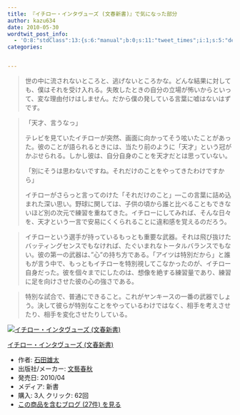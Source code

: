 ```yaml
---
title: 『イチロー・インタヴューズ (文春新書)』で気になった部分
author: kazu634
date: 2010-05-30
wordtwit_post_info:
  - 'O:8:"stdClass":13:{s:6:"manual";b:0;s:11:"tweet_times";i:1;s:5:"delay";i:0;s:7:"enabled";i:1;s:10:"separation";s:2:"60";s:7:"version";s:3:"3.7";s:14:"tweet_template";b:0;s:6:"status";i:2;s:6:"result";a:0:{}s:13:"tweet_counter";i:2;s:13:"tweet_log_ids";a:1:{i:0;i:5267;}s:9:"hash_tags";a:0:{}s:8:"accounts";a:1:{i:0;s:7:"kazu634";}}'
categories:


---
```

<div class="section">
<blockquote>
<p>
      世の中に流されないところと、逃げないところかな。どんな結果に対しても、僕はそれを受け入れる。失敗したときの自分の立場が怖いからといって、変な理由付けはしません。だから僕の発している言葉に嘘はないはずです。
</p>
</blockquote>
  
<blockquote>
<p>
      「天才、言うなっ」
</p>
    
<p>
      テレビを見ていたイチローが突然、画面に向かってそう呟いたことがあった。彼のことが語られるときには、当たり前のように「天才」という冠がかぶせられる。しかし彼は、自分自身のことを天才だとは思っていない。
</p>
    
<p>
      「別にそうは思わないですね。それだけのことをやってきたわけですから」
</p>
    
<p>
      イチローがさらっと言ってのけた「それだけのこと」―この言葉に詰め込まれた深い思い。野球に関しては、子供の頃から誰と比べることもできないほど別の次元で練習を重ねてきた。イチローにしてみれば、そんな日々を、天才という一言で安易にくくられることに違和感を覚えるのだろう。
</p>
</blockquote>
  
<blockquote>
<p>
      イチローという選手が持っているもっとも重要な武器。それは飛び抜けたバッティングセンスでもなければ、たぐいまれなトータルバランスでもない。彼の第一の武器は、&#8221;心&#8221;の持ち方である。「アイツは特別だから」と誰もが言う中で、もっともイチローを特別視してこなかったのが、イチロー自身だった。彼を個々までにしたのは、想像を絶する練習量であり、練習に足を向けさせた彼の心の強さである。
</p>
</blockquote>
  
<blockquote>
<p>
      特別な試合で、普通にできること。これがヤンキースの一番の武器でしょう。決して彼らが特別なことをやっているわけではなく、相手を考えさせたり、相手を変化させたりしている。
</p>
</blockquote>
  
<div class="hatena-asin-detail">
<a href="http://www.amazon.co.jp/dp/4166607499/?tag=hatena_st1-22&ascsubtag=d-7ibv" onclick="__gaTracker('send', 'event', 'outbound-article', 'http://www.amazon.co.jp/dp/4166607499/?tag=hatena_st1-22&ascsubtag=d-7ibv', '');"><img src="https://images-na.ssl-images-amazon.com/images/I/31cyhuVp9vL._SL160_.jpg" class="hatena-asin-detail-image" alt="イチロー・インタヴューズ (文春新書)" title="イチロー・インタヴューズ (文春新書)" /></a></p> 
    
<div class="hatena-asin-detail-info">
<p class="hatena-asin-detail-title">
<a href="http://www.amazon.co.jp/dp/4166607499/?tag=hatena_st1-22&ascsubtag=d-7ibv" onclick="__gaTracker('send', 'event', 'outbound-article', 'http://www.amazon.co.jp/dp/4166607499/?tag=hatena_st1-22&ascsubtag=d-7ibv', 'イチロー・インタヴューズ (文春新書)');">イチロー・インタヴューズ (文春新書)</a>
</p>
      
<ul>
<li>
<span class="hatena-asin-detail-label">作者:</span> <a href="http://d.hatena.ne.jp/keyword/%C0%D0%C5%C4%CD%BA%C2%C0" onclick="__gaTracker('send', 'event', 'outbound-article', 'http://d.hatena.ne.jp/keyword/%C0%D0%C5%C4%CD%BA%C2%C0', '石田雄太');" class="keyword">石田雄太</a>
</li>
<li>
<span class="hatena-asin-detail-label">出版社/メーカー:</span> <a href="http://d.hatena.ne.jp/keyword/%CA%B8%E9%BA%BD%D5%BD%A9" onclick="__gaTracker('send', 'event', 'outbound-article', 'http://d.hatena.ne.jp/keyword/%CA%B8%E9%BA%BD%D5%BD%A9', '文藝春秋');" class="keyword">文藝春秋</a>
</li>
<li>
<span class="hatena-asin-detail-label">発売日:</span> 2010/04
</li>
<li>
<span class="hatena-asin-detail-label">メディア:</span> 新書
</li>
<li>
<span class="hatena-asin-detail-label">購入</span>: 3人 <span class="hatena-asin-detail-label">クリック</span>: 62回
</li>
<li>
<a href="http://d.hatena.ne.jp/asin/4166607499" onclick="__gaTracker('send', 'event', 'outbound-article', 'http://d.hatena.ne.jp/asin/4166607499', 'この商品を含むブログ (27件) を見る');" target="_blank">この商品を含むブログ (27件) を見る</a>
</li>
</ul>
</div>
    
<div class="hatena-asin-detail-foot">
</div>
</div>
</div>
